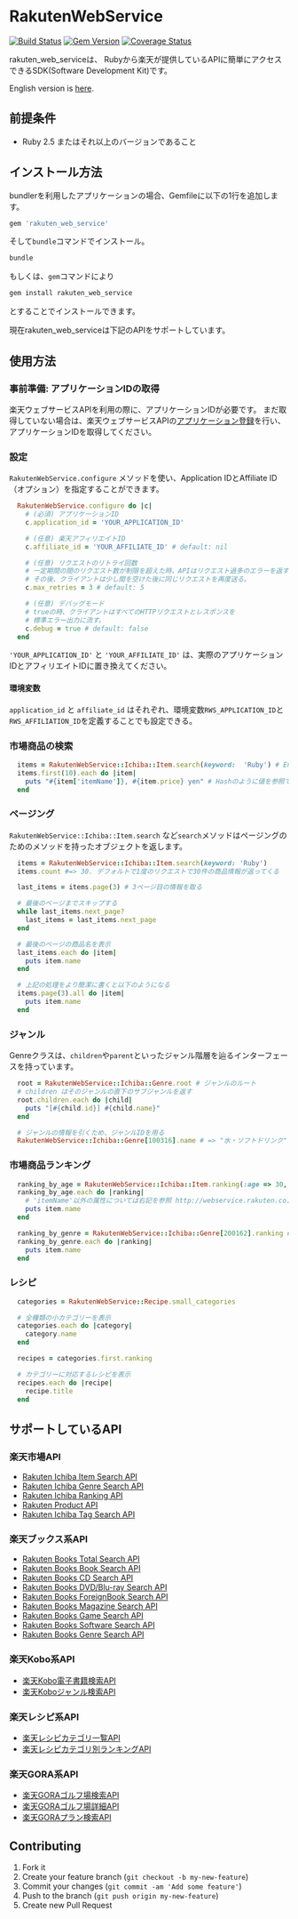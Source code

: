 # RakutenWebService

[![Build Status](https://travis-ci.org/rakuten-ws/rws-ruby-sdk.png?branch=master)](https://travis-ci.org/rakuten-ws/rws-ruby-sdk)
[![Gem Version](https://badge.fury.io/rb/rakuten_web_service.png)](http://badge.fury.io/rb/rakuten_web_service)
[![Coverage Status](https://coveralls.io/repos/github/rakuten-ws/rws-ruby-sdk/badge.svg?branch=master)](https://coveralls.io/github/rakuten-ws/rws-ruby-sdk?branch=master)

rakuten\_web\_serviceは、 Rubyから楽天が提供しているAPIに簡単にアクセスできるSDK(Software Development Kit)です。

English version is [here](http://github.com/rakuten-ws/rws-ruby-sdk/blob/master/README.md).

## 前提条件

* Ruby 2.5 またはそれ以上のバージョンであること

## インストール方法

bundlerを利用したアプリケーションの場合、Gemfileに以下の1行を追加します。

```ruby
gem 'rakuten_web_service'
```

そして`bundle`コマンドでインストール。

```sh
bundle
```

もしくは、`gem`コマンドにより

```sh
gem install rakuten_web_service
```

とすることでインストールできます。

現在rakuten\_web\_serviceは下記のAPIをサポートしています。

## 使用方法

### 事前準備: アプリケーションIDの取得

楽天ウェブサービスAPIを利用の際に、アプリケーションIDが必要です。
まだ取得していない場合は、楽天ウェブサービスAPIの[アプリケーション登録](https://webservice.rakuten.co.jp/app/create)を行い、アプリケーションIDを取得してください。

### 設定

`RakutenWebService.configure` メソッドを使い、Application IDとAffiliate ID（オプション）を指定することができます。

```ruby
  RakutenWebService.configure do |c|
    # (必須) アプリケーションID
    c.application_id = 'YOUR_APPLICATION_ID'

    # (任意) 楽天アフィリエイトID
    c.affiliate_id = 'YOUR_AFFILIATE_ID' # default: nil

    # (任意) リクエストのリトライ回数
    # 一定期間の間のリクエスト数が制限を超えた時、APIはリクエスト過多のエラーを返す。
    # その後、クライアントは少し間を空けた後に同じリクエストを再度送る。
    c.max_retries = 3 # default: 5

    # (任意) デバッグモード
    # trueの時、クライアントはすべてのHTTPリクエストとレスポンスを
    # 標準エラー出力に流す。
    c.debug = true # default: false
  end
```

`'YOUR_APPLICATION_ID'` と `'YOUR_AFFILIATE_ID'` は、実際のアプリケーションIDとアフィリエイトIDに置き換えてください。

#### 環境変数

`application_id` と `affiliate_id` はそれぞれ、環境変数`RWS_APPLICATION_ID`と`RWS_AFFILIATION_ID`を定義することでも設定できる。

### 市場商品の検索

```ruby
  items = RakutenWebService::Ichiba::Item.search(keyword:  'Ruby') # Enumerable オブジェクトが返ってくる
  items.first(10).each do |item|
    puts "#{item['itemName']}, #{item.price} yen" # Hashのように値を参照できる
  end
```

### ページング

`RakutenWebService::Ichiba::Item.search` など`search`メソッドはページングのためのメソッドを持ったオブジェクトを返します。

```ruby
  items = RakutenWebService::Ichiba::Item.search(keyword: 'Ruby')
  items.count #=> 30. デフォルトで1度のリクエストで30件の商品情報が返ってくる

  last_items = items.page(3) # 3ページ目の情報を取る

  # 最後のページまでスキップする
  while last_items.next_page?
    last_items = last_items.next_page
  end

  # 最後のページの商品名を表示
  last_items.each do |item|
    puts item.name
  end

  # 上記の処理をより簡潔に書くと以下のようになる
  items.page(3).all do |item|
    puts item.name
  end
```

### ジャンル

Genreクラスは、`children`や`parent`といったジャンル階層を辿るインターフェースを持っています。

```ruby
  root = RakutenWebService::Ichiba::Genre.root # ジャンルのルート
  # children はそのジャンルの直下のサブジャンルを返す
  root.children.each do |child|
    puts "[#{child.id}] #{child.name}"
  end

  # ジャンルの情報を引くため、ジャンルIDを用る
  RakutenWebService::Ichiba::Genre[100316].name # => "水・ソフトドリンク"
```

### 市場商品ランキング

```ruby
  ranking_by_age = RakutenWebService::Ichiba::Item.ranking(:age => 30, :sex => 1) # 30代男性 のランキングTOP 30
  ranking_by_age.each do |ranking|
    # 'itemName'以外の属性については右記を参照 http://webservice.rakuten.co.jp/api/ichibaitemsearch/#outputParameter
    puts item.name
  end

  ranking_by_genre = RakutenWebService::Ichiba::Genre[200162].ranking # "水・ソフトドリンク" ジャンルのTOP 30
  ranking_by_genre.each do |ranking|
    puts item.name
  end
```

### レシピ

```ruby
  categories = RakutenWebService::Recipe.small_categories

  # 全種類の小カテゴリーを表示
  categories.each do |category|
    category.name
  end

  recipes = categories.first.ranking

  # カテゴリーに対応するレシピを表示
  recipes.each do |recipe|
    recipe.title
  end
```

## サポートしているAPI

### 楽天市場API

* [Rakuten Ichiba Item Search API](http://webservice.rakuten.co.jp/api/ichibaitemsearch/)
* [Rakuten Ichiba Genre Search API](http://webservice.rakuten.co.jp/api/ichibagenresearch/)
* [Rakuten Ichiba Ranking API](http://webservice.rakuten.co.jp/api/ichibaitemranking/)
* [Rakuten Product API](http://webservice.rakuten.co.jp/api/productsearch/)
* [Rakuten Ichiba Tag Search API](https://webservice.rakuten.co.jp/api/ichibatagsearch/)

### 楽天ブックス系API

* [Rakuten Books Total Search API](http://webservice.rakuten.co.jp/api/bookstotalsearch/)
* [Rakuten Books Book Search API](http://webservice.rakuten.co.jp/api/booksbooksearch/)
* [Rakuten Books CD Search API](http://webservice.rakuten.co.jp/api/bookscdsearch/)
* [Rakuten Books DVD/Blu-ray Search API](http://webservice.rakuten.co.jp/api/booksdvdsearch/)
* [Rakuten Books ForeignBook Search API](http://webservice.rakuten.co.jp/api/booksforeignbooksearch/)
* [Rakuten Books Magazine Search API](http://webservice.rakuten.co.jp/api/booksmagazinesearch/)
* [Rakuten Books Game Search API](http://webservice.rakuten.co.jp/api/booksgamesearch/)
* [Rakuten Books Software Search API](http://webservice.rakuten.co.jp/api/bookssoftwaresearch/)
* [Rakuten Books Genre Search API](http://webservice.rakuten.co.jp/api/booksgenresearch/)

### 楽天Kobo系API

* [楽天Kobo電子書籍検索API](http://webservice.rakuten.co.jp/api/koboebooksearch/)
* [楽天Koboジャンル検索API](http://webservice.rakuten.co.jp/api/kobogenresearch/)

### 楽天レシピ系API

* [楽天レシピカテゴリ一覧API](https://webservice.rakuten.co.jp/api/recipecategorylist/)
* [楽天レシピカテゴリ別ランキングAPI](https://webservice.rakuten.co.jp/api/recipecategoryranking/)

### 楽天GORA系API

* [楽天GORAゴルフ場検索API](https://webservice.rakuten.co.jp/api/goragolfcoursesearch/)
* [楽天GORAゴルフ場詳細API](https://webservice.rakuten.co.jp/api/goragolfcoursedetail/)
* [楽天GORAプラン検索API](https://webservice.rakuten.co.jp/api/goraplansearch/)

## Contributing

1. Fork it
2. Create your feature branch (`git checkout -b my-new-feature`)
3. Commit your changes (`git commit -am 'Add some feature'`)
4. Push to the branch (`git push origin my-new-feature`)
5. Create new Pull Request
